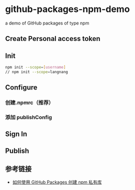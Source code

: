 # github-packages-npm-demo

a demo of GitHub packages of type npm

## Create Personal access token

## Init

```bash
npm init --scope=[username]
// npm init --scope=langnang
```

## Configure

### 创建.npmrc（推荐）

### 添加 publishConfig

## Sign In

## Publish

## 参考链接

- [如何使用 GitHub Packages 创建 npm 私有库](https://www.jianshu.com/p/9b7c2d9b30b3)

